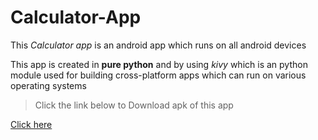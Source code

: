# Calculator-App
This *Calculator app* is an android app which runs on all android devices

This app is created in **pure python** and by using *kivy* which is an python module used for building cross-platform apps which can run on various operating systems

>Click the link below to Download apk of this app

[Click here](https://github.com/Cyber-Dragon2/Calculator-App/tree/master/bin/calculator-0.2-armeabi-v7a-debug.apk)